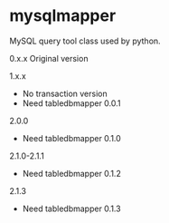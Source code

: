 # mysqlmapper
MySQL query tool class used by python.

0.x.x Original version 

1.x.x 
* No transaction version
* Need tabledbmapper 0.0.1

2.0.0
* Need tabledbmapper 0.1.0

2.1.0-2.1.1
* Need tabledbmapper 0.1.2

2.1.3
* Need tabledbmapper 0.1.3
